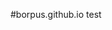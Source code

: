 #borpus.github.io test

<html lang="en">
<head>
    <meta charset="UTF-8">
    <title>Hello, World!</title>
            </head>

<body>
<title>
                DO YOU THINK THIS IS REAL!?!?
            <title>

            <img src="https://i.kym-cdn.com/photos/images/original/002/316/919/9de.jpg" alt="Strawberry Elephant">
</html>


<p>
Don't think this is real? <a href="https://www.youtube.com/shorts/MbKf_f0VkHE">This video will change your mind!</a>
<p>

</body>